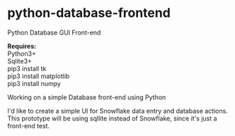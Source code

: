 # python-database-frontend

Python Database GUI Front-end

**Requires:**   
Python3+   
Sqlite3+   
pip3 install tk   
pip3 install matplotlib   
pip3 install numpy   

Working on a simple Database front-end using Python   
   
I'd like to create a simple UI for Snowflake data entry and database actions.   
This prototype will be using sqllite instead of Snowflake, since it's just a front-end test.   
